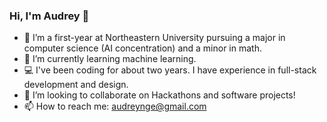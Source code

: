 ### Hi, I'm Audrey 👋

- 🔭 I’m a first-year at Northeastern University pursuing a major in computer science (AI concentration) and a minor in math.
- 🌱 I’m currently learning machine learning.
- 💻 I've been coding for about two years. I have experience in full-stack development and design.
- 👯 I’m looking to collaborate on Hackathons and software projects!
- 📫 How to reach me: audreynge@gmail.com

